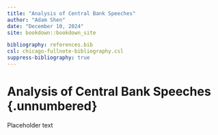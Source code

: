```yaml
---
title: "Analysis of Central Bank Speeches"
author: "Adam Shen"
date: "December 10, 2024"
site: bookdown::bookdown_site

bibliography: references.bib
csl: chicago-fullnote-bibliography.csl
suppress-bibliography: true
---
```




# Analysis of Central Bank Speeches {.unnumbered}

Placeholder text
